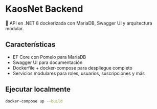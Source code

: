 # KaosNet Backend

🚀 API en .NET 8 dockerizada con MariaDB, Swagger UI y arquitectura modular.

## Características

- EF Core con Pomelo para MariaDB
- Swagger UI para documentación
- Dockerfile + docker-compose para despliegue completo
- Servicios modulares para roles, usuarios, suscripciones y más

## Ejecutar localmente

```bash
docker-compose up --build
